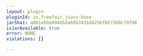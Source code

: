 ```yaml
---
layout: plugin
pluginId: io.freefair.jsass-base
jarSha1: a001e60a894d5da68b3431d425bf0272b0c79f88
isJarAvailable: true
error: NONE
violations: []

---
```

